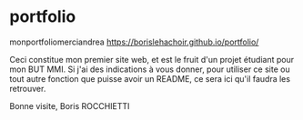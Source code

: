 # portfolio
monportfoliomerciandrea
https://borislehachoir.github.io/portfolio/

Ceci constitue mon premier site web, et est le fruit d'un projet étudiant pour mon BUT MMI. 
Si j'ai des indications à vous donner, pour utiliser ce site ou tout autre fonction que puisse avoir un README, ce sera ici qu'il faudra les retrouver. 

Bonne visite,
Boris ROCCHIETTI


